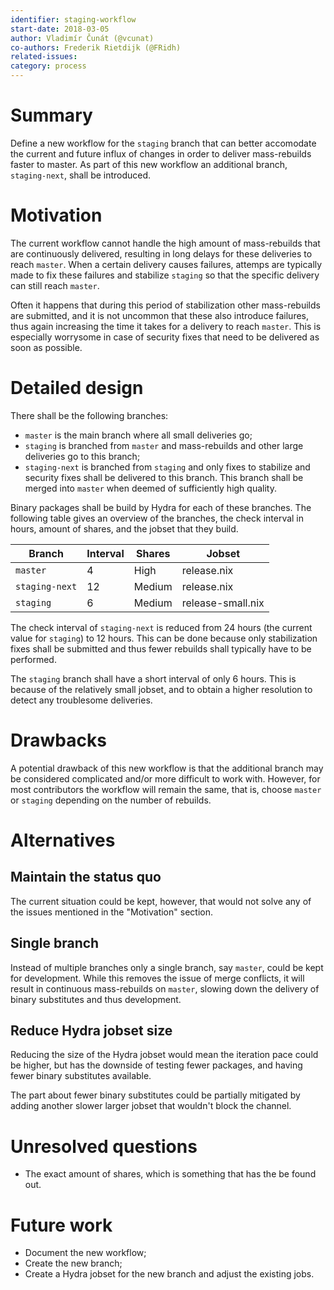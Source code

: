 ```yaml
---
identifier: staging-workflow
start-date: 2018-03-05
author: Vladimír Čunát (@vcunat)
co-authors: Frederik Rietdijk (@FRidh)
related-issues:
category: process
---
```


# Summary
[summary]: #summary

Define a new workflow for the `staging` branch that can better accomodate the
current and future influx of changes in order to deliver mass-rebuilds faster to
master. As part of this new workflow an additional branch, `staging-next`, shall
be introduced.


# Motivation
[motivation]: #motivation

The current workflow cannot handle the high amount of mass-rebuilds that are
continuously delivered, resulting in long delays for these deliveries to reach
`master`. When a certain delivery causes failures, attemps are typically made to
fix these failures and stabilize `staging` so that the specific delivery can still
reach `master`.

Often it happens that during this period of stabilization other mass-rebuilds
are submitted, and it is not uncommon that these also introduce failures, thus
again increasing the time it takes for a delivery to reach `master`. This is
especially worrysome in case of security fixes that need to be delivered as soon
as possible.

# Detailed design
[design]: #detailed-design

There shall be the following branches:
- `master` is the main branch where all small deliveries go;
- `staging` is branched from `master` and mass-rebuilds and other large deliveries go to this branch;
- `staging-next` is branched from `staging` and only fixes to stabilize and security fixes shall be delivered to this branch. This branch shall be merged into `master` when deemed of sufficiently high quality.

Binary packages shall be build by Hydra for each of these branches. The
following table gives an overview of the branches, the check interval in hours,
amount of shares, and the jobset that they build.


| Branch         | Interval | Shares | Jobset
|----------------|----------|--------|-----------
| `master`       | 4        | High   | release.nix
| `staging-next` | 12       | Medium | release.nix
| `staging`      | 6        | Medium | release-small.nix


The check interval of `staging-next` is reduced from 24 hours (the current value
for `staging`) to 12 hours. This can be done because only stabilization fixes
shall be submitted and thus fewer rebuilds shall typically have to be performed.

The `staging` branch shall have a short interval of only 6 hours. This is because
of the relatively small jobset, and to obtain a higher resolution to detect any
troublesome deliveries.

# Drawbacks
[drawbacks]: #drawbacks

A potential drawback of this new workflow is that the additional branch may be
considered complicated and/or more difficult to work with. However, for most
contributors the workflow will remain the same, that is, choose `master` or
`staging` depending on the number of rebuilds.

# Alternatives
[alternatives]: #alternatives

## Maintain the status quo

The current situation could be kept, however, that would not solve any of the
issues mentioned in the "Motivation" section.

## Single branch

Instead of multiple branches only a single branch, say `master`, could be kept
for development. While this removes the issue of merge conflicts, it will result
in continuous mass-rebuilds on `master`, slowing down the delivery of binary
substitutes and thus development.

## Reduce Hydra jobset size

Reducing the size of the Hydra jobset would mean the iteration pace could be
higher, but has the downside of testing fewer packages, and having fewer binary
substitutes available.

The part about fewer binary substitutes could be partially mitigated by adding
another slower larger jobset that wouldn't block the channel.

# Unresolved questions
[unresolved]: #unresolved-questions

- The exact amount of shares, which is something that has the be found out.

# Future work
[future]: #future-work

- Document the new workflow;
- Create the new branch;
- Create a Hydra jobset for the new branch and adjust the existing jobs.
